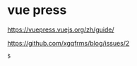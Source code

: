 # vue press

https://vuepress.vuejs.org/zh/guide/

https://github.com/xgqfrms/blog/issues/2


```sh
$ 

```